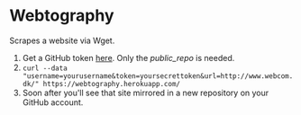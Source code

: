 # Webtography

Scrapes a website via Wget.

1. Get a GitHub token [here](https://github.com/settings/tokens/new). Only the _public_repo_ is needed.
2. `curl --data "username=yourusername&token=yoursecrettoken&url=http://www.webcom.dk/" https://webtography.herokuapp.com/`
3. Soon after you'll see that site mirrored in a new repository on your GitHub account.
